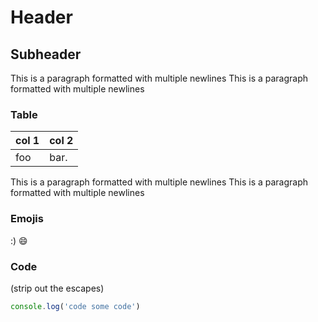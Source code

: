 # Header

## Subheader

This is a paragraph formatted with multiple newlines
This is a paragraph formatted with multiple newlines

### Table
| col 1 | col 2 |
| ---- | ----- |  
| foo   | bar.   |

This is a paragraph formatted with multiple newlines
This is a paragraph formatted with multiple newlines

### Emojis

:) 😄 

### Code 

(strip out the escapes)
```javascript
console.log('code some code')
```
